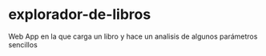 # explorador-de-libros
Web App en la que carga un libro y hace un analisis de algunos parámetros sencillos

